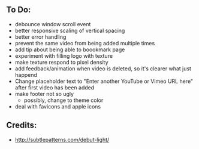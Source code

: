 ## To Do:
* debounce window scroll event
* better responsive scaling of vertical spacing
* better error handling
* prevent the same video from being added multiple times
* add tip about being able to boookmark page
* experiment with filling logo with texture
* make texture respond to pixel density
* add feedback/animation when video is deleted, so it's clearer what just happend
* Change placeholder text to "Enter another YouTube or Vimeo URL here" after first video has been added
* make footer not so ugly
  * possibly, change to theme color
* deal with favicons and apple icons


## Credits:
* http://subtlepatterns.com/debut-light/